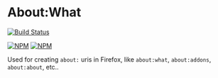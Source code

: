 # About:What

[![Build Status](https://travis-ci.org/jetpack-labs/about-what.png)](https://travis-ci.org/jetpack-labs/about-what)

[![NPM](https://nodei.co/npm/about-what.png?stars&downloads)](https://nodei.co/npm/about-what/)
[![NPM](https://nodei.co/npm-dl/about-what.png)](https://nodei.co/npm/about-what)

Used for creating `about:` uris in Firefox, like `about:what`, `about:addons`, `about:about`, etc..
